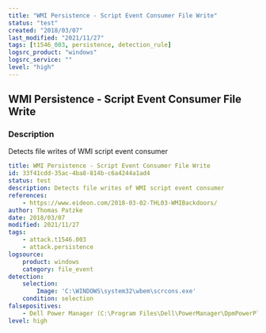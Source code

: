 ```yaml
---
title: "WMI Persistence - Script Event Consumer File Write"
status: "test"
created: "2018/03/07"
last_modified: "2021/11/27"
tags: [t1546_003, persistence, detection_rule]
logsrc_product: "windows"
logsrc_service: ""
level: "high"
---
```


## WMI Persistence - Script Event Consumer File Write

### Description

Detects file writes of WMI script event consumer

```yml
title: WMI Persistence - Script Event Consumer File Write
id: 33f41cdd-35ac-4ba8-814b-c6a4244a1ad4
status: test
description: Detects file writes of WMI script event consumer
references:
    - https://www.eideon.com/2018-03-02-THL03-WMIBackdoors/
author: Thomas Patzke
date: 2018/03/07
modified: 2021/11/27
tags:
    - attack.t1546.003
    - attack.persistence
logsource:
    product: windows
    category: file_event
detection:
    selection:
        Image: 'C:\WINDOWS\system32\wbem\scrcons.exe'
    condition: selection
falsepositives:
    - Dell Power Manager (C:\Program Files\Dell\PowerManager\DpmPowerPlanSetup.exe)
level: high

```
